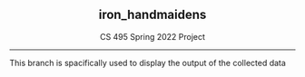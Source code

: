 <div style="text-align: center;">
	<h2>iron_handmaidens</h2>
	<p>CS 495 Spring 2022 Project</p>
</div>

---

This branch is spacifically used to display the output of the collected data
